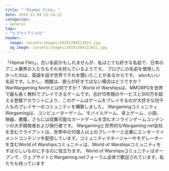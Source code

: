 ```yaml
---
title: "「Hipmai Film」。"
date: 2019-12-04 22:14:12
categories:
- General
tags:
- "ヒプマイアニメ化"
header:
  image: /assets/images/20191204221021.jpg
  og_image: /assets/images/20191204221021.jpg
---
```


「Hipmai Film」。古い名前かもしれませんが、私はとても好きな名前で、日本のアニメ業界の人たちもそれを好んでいるようです。 ‬‬‬‬ブログに‪‬‬‬の名前を使用したかったのは、英語を話す世界でそれを聞いたことがあるからです。 ‬‬‬‬‬‬‬‬‬‬‬‬‬‬‬‬‬‬‬‬‬‬‬‬‬‬‬‬‬‬alsoもいい名前です。しかし、問題は、彼らが好きではない場合はどうですか？ WarWargaming Northとは何ですか？ World of Warshipsは、MMORPGを世界で最も長く無料でプレイできるゲームです。合計15年間のサービスと500万を超える登録アカウントにより、このゲームはゲームをプレイするのが大好きな何千人ものプレイヤーのコミュニティを構築しました。 WargamingコミュニティWargamingは、コンピューターゲーム、モバイルゲーム、卓上ゲーム、小説、映画、書籍、さらには収集可能なカードゲームを含むオンラインゲームコンテンツの大手開発者および発行者です。 Wargamingと世界的なWargaming.net会社を含むクライアントは、世界中の10億人以上のプレーヤーと企業にエンターテイメントコンテンツを配信しています。コミュニティマネージャーやモデレーターを含むWorld of Warshipsコミュニティは、World of Warshipsコミュニティをすばらしいものにするのに役立ちます。 World of Warshipsコミュニティはオープンで、ウェブサイトとWargaming.netフォーラム全体で歓迎されています。私たちも持っています
